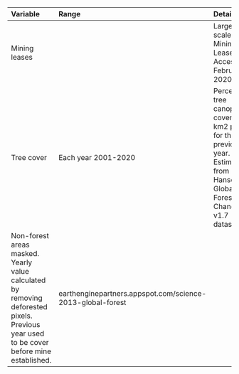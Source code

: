 | Variable        | Range                | Details                                               | Link to source      |
| :---            | :---                 | :---                                                  |:---                 |
| Mining leases   |                      | Large scale Mining Leases. Accessed February 2020     |https://portals.landfolio.com/zambia |     
| Tree cover      | Each year 2001-2020  | Percentage tree canopy cover in 1 km2 pixel for the previous year. Estimated from Hansen Global Forest Change v1.7 dataset.
Non-forest areas masked. Yearly value calculated by removing deforested pixels. Previous year used to be cover before mine established. |earthenginepartners.appspot.com/science-2013-global-forest |
